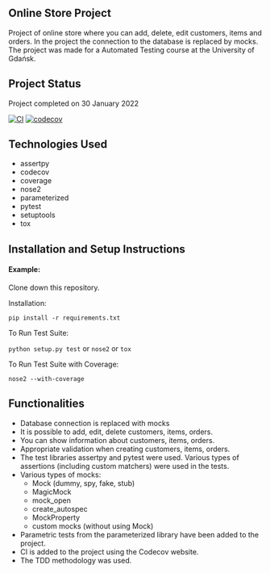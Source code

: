 ## Online Store Project

Project of online store where you can add, delete, edit customers, items and orders. In the project the connection to
the database is replaced by mocks. The project was made for a
Automated Testing course at the University of Gdańsk.

## Project Status

Project completed on 30 January 2022

[![CI](https://github.com/mstapaj/TestowanieAutomatyczne_Projekt_II/actions/workflows/tests.yml/badge.svg)](https://github.com/mstapaj/TestowanieAutomatyczne_Projekt_II/actions/workflows/tests.yml)
[![codecov](https://codecov.io/gh/mstapaj/TestowanieAutomatyczne_Projekt_II/branch/main/graph/badge.svg?token=EX21OEJ0YY)](https://codecov.io/gh/mstapaj/TestowanieAutomatyczne_Projekt_II)

## Technologies Used

- assertpy
- codecov
- coverage
- nose2
- parameterized
- pytest
- setuptools
- tox

## Installation and Setup Instructions

#### Example:

Clone down this repository.

Installation:

`pip install -r requirements.txt`

To Run Test Suite:

`python setup.py test` or `nose2` or `tox`

To Run Test Suite with Coverage:

`nose2 --with-coverage`

## Functionalities

- Database connection is replaced with mocks
- It is possible to add, edit, delete customers, items, orders.
- You can show information about customers, items, orders.
- Appropriate validation when creating customers, items, orders.
- The test libraries assertpy and pytest were used. Various types of assertions (including custom matchers)
  were used in the tests.
- Various types of mocks:
    - Mock (dummy, spy, fake, stub)
    - MagicMock
    - mock_open
    - create_autospec
    - MockProperty
    - custom mocks (without using Mock)
- Parametric tests from the parameterized library have been added to the project.
- CI is added to the project using the Codecov website.
- The TDD methodology was used.